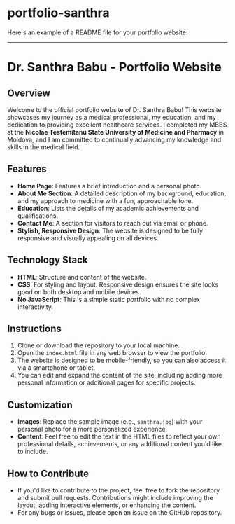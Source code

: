 # portfolio-santhra
Here's an example of a README file for your portfolio website:

---

# Dr. Santhra Babu - Portfolio Website

## Overview

Welcome to the official portfolio website of Dr. Santhra Babu! This website showcases my journey as a medical professional, my education, and my dedication to providing excellent healthcare services. I completed my MBBS at the **Nicolae Testemitanu State University of Medicine and Pharmacy** in Moldova, and I am committed to continually advancing my knowledge and skills in the medical field.

## Features

- **Home Page**: Features a brief introduction and a personal photo.
- **About Me Section**: A detailed description of my background, education, and my approach to medicine with a fun, approachable tone.
- **Education**: Lists the details of my academic achievements and qualifications.
- **Contact Me**: A section for visitors to reach out via email or phone.
- **Stylish, Responsive Design**: The website is designed to be fully responsive and visually appealing on all devices.

## Technology Stack

- **HTML**: Structure and content of the website.
- **CSS**: For styling and layout. Responsive design ensures the site looks good on both desktop and mobile devices.
- **No JavaScript**: This is a simple static portfolio with no complex interactivity.

## Instructions

1. Clone or download the repository to your local machine.
2. Open the `index.html` file in any web browser to view the portfolio.
3. The website is designed to be mobile-friendly, so you can also access it via a smartphone or tablet.
4. You can edit and expand the content of the site, including adding more personal information or additional pages for specific projects.

## Customization

- **Images**: Replace the sample image (e.g., `santhra.jpg`) with your personal photo for a more personalized experience.
- **Content**: Feel free to edit the text in the HTML files to reflect your own professional details, achievements, or any additional content you'd like to include.

## How to Contribute

- If you'd like to contribute to the project, feel free to fork the repository and submit pull requests. Contributions might include improving the layout, adding interactive elements, or enhancing the content.
- For any bugs or issues, please open an issue on the GitHub repository.




